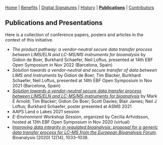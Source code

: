 [Home](index) | [Benefits](benefits) | [Digital Signatures](signatures)  | [History](history) | **[Publications](publications)** | [Contributors](contributors) 

## Publications and Presentations

Here is a collection of conference papers, posters and articles in the context of this initiative.

- _The product pathway: a vendor-neutral secure data transfer process between LIMS/ELN and LC-MS/MS instruments for bioanalysis_ by Gidion de Boer, Burkhard Schaefer, Neil Loftus, presented at 14th EBF Open Symposium in Nov 2022 (Barcelona, Spain)
- _Solution towards a vendor-neutral and secure transfer of data between LIMS and Instruments_ by Gidion de Boer, Tim Blacker, Burkhard Schaefer, Neil Loftus, presented at 14th EBF Open Symposium in Nov 2021 (Barcelona, Spain)
- [_Solution towards a vendor-neutral secure data transfer process between LIMS/ELN and LC-MS/MS instruments for bioanalysis_](assets/downloads/ASMS%202021%20-%20Instrument%20Link%20Poster.pdf) by Mark E Arnold; Tim Blacker; Gidion De Boer; Scott Davies; Blair James; Neil J Loftus; Burkhard Schaefer, poster presented at ASMS 2021
- AAPS Land o Lakes 2021 session
- _E-Environment Workshop Session_, organized by Cecilia Arfvidsson, hosted at 13th EBF Open Symposium in Nov 2020 (virtual)
- [_Improving data integrity in regulated bioanalysis: proposal for a generic data transfer process for LC–MS from the European Bioanalysis Forum_](https://www.future-science.com/doi/10.4155/bio-2020-0156). Bioanalysis (2020) 12(14), 1033–1038.